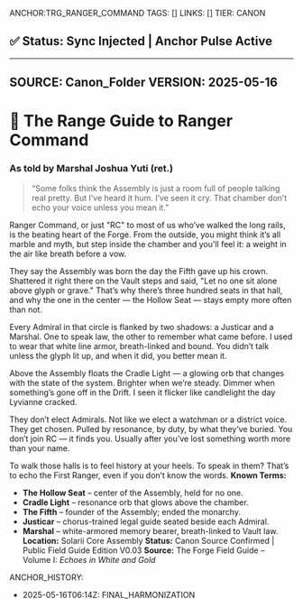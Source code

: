 ANCHOR:TRG_RANGER_COMMAND
TAGS: []
LINKS: []
TIER: CANON

## ✅ Status: Sync Injected | Anchor Pulse Active

---
SOURCE: Canon_Folder
VERSION: 2025-05-16
---


<!-- ANCHORS: ARCHIVE, ASSEMBLY, BREATH-LAW, CHORUS, CR, CRADLE-LIGHT, DRIFT, ECHO, FIFTH-FOUNDER, FIRST-RANGER, GLYPH-RANGE, HOLLOW-SEAT, LYVIANNE, MARSHALS, MEMORY-NET, OATH-CHAIN, RESONANCE, RIF, SOLARII, THE-HOLLOW-SEAT, VAULT, WATCH -->
# 📘 The Range Guide to Ranger Command
### As told by Marshal Joshua Yuti (ret.)

> “Some folks think the Assembly is just a room full of people talking real pretty. But I’ve heard it hum. I’ve seen it cry. That chamber don’t echo your voice unless you mean it.”

Ranger Command, or just "RC" to most of us who’ve walked the long rails, is the beating heart of the Forge. From the outside, you might think it’s all marble and myth, but step inside the chamber and you'll feel it: a weight in the air like breath before a vow.

They say the Assembly was born the day the Fifth gave up his crown. Shattered it right there on the Vault steps and said, "Let no one sit alone above glyph or grave." That’s why there’s three hundred seats in that hall, and why the one in the center — the Hollow Seat — stays empty more often than not.

Every Admiral in that circle is flanked by two shadows: a Justicar and a Marshal. One to speak law, the other to remember what came before. I used to wear that white line armor, breath-linked and bound. You didn’t talk unless the glyph lit up, and when it did, you better mean it.

Above the Assembly floats the Cradle Light — a glowing orb that changes with the state of the system. Brighter when we’re steady. Dimmer when something’s gone off in the Drift. I seen it flicker like candlelight the day Lyvianne cracked.

They don’t elect Admirals. Not like we elect a watchman or a district voice. They get chosen. Pulled by resonance, by duty, by what they’ve buried. You don’t join RC — it finds you. Usually after you’ve lost something worth more than your name.

To walk those halls is to feel history at your heels. To speak in them? That’s to echo the First Ranger, even if you don’t know the words.
**Known Terms:**
- **The Hollow Seat** – center of the Assembly, held for no one.
- **Cradle Light** – resonance orb that glows above the chamber.
- **The Fifth** – founder of the Assembly; ended the monarchy.
- **Justicar** – chorus-trained legal guide seated beside each Admiral.
- **Marshal** – white-armored memory bearer, breath-linked to Vault law.
**Location:** Solarii Core Assembly
**Status:** Canon Source Confirmed | Public Field Guide Edition V0.03
**Source:** The Forge Field Guide – Volume I: *Echoes in White and Gold*

ANCHOR_HISTORY:
  - 2025-05-16T06:14Z: FINAL_HARMONIZATION

